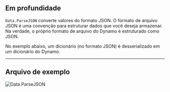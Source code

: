 ## Em profundidade
`Data.ParseJSON` converte valores do formato JSON. O formato de arquivo JSON é uma convenção para estruturar dados que você deseja armazenar. Na verdade, o próprio formato de arquivo do Dynamo é estruturado como JSON.

No exemplo abaixo, um dicionário (no formato JSON) é desserializado em um dicionário do Dynamo.
___
## Arquivo de exemplo

![Data.ParseJSON](./DSCore.Data.ParseJSON_img.jpg)
